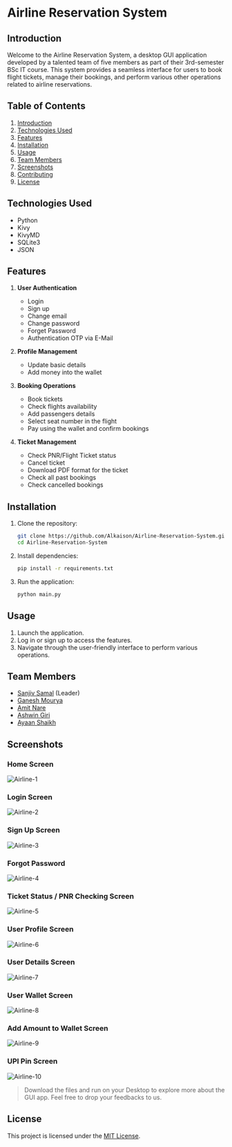 # Airline Reservation System

## Introduction

Welcome to the Airline Reservation System, a desktop GUI application developed by a talented team of five members as part of their 3rd-semester BSc IT course. This system provides a seamless interface for users to book flight tickets, manage their bookings, and perform various other operations related to airline reservations.

## Table of Contents

1. [Introduction](#introduction)
2. [Technologies Used](#technologies-used)
3. [Features](#features)
4. [Installation](#installation)
5. [Usage](#usage)
6. [Team Members](#team-members)
7. [Screenshots](#screenshots)
8. [Contributing](#contributing)
9. [License](#license)

## Technologies Used

- Python
- Kivy
- KivyMD
- SQLite3
- JSON

## Features

1. **User Authentication**

   - Login
   - Sign up
   - Change email
   - Change password
   - Forget Password
   - Authentication OTP via E-Mail

2. **Profile Management**

   - Update basic details
   - Add money into the wallet

3. **Booking Operations**

   - Book tickets
   - Check flights availability
   - Add passengers details
   - Select seat number in the flight
   - Pay using the wallet and confirm bookings

4. **Ticket Management**

   - Check PNR/Flight Ticket status
   - Cancel ticket
   - Download PDF format for the ticket
   - Check all past bookings
   - Check cancelled bookings

## Installation

1. Clone the repository:

   ```bash
   git clone https://github.com/Alkaison/Airline-Reservation-System.git
   cd Airline-Reservation-System
   ```

2. Install dependencies:

   ```bash
   pip install -r requirements.txt
   ```

3. Run the application:
   ```bash
   python main.py
   ```

## Usage

1. Launch the application.
2. Log in or sign up to access the features.
3. Navigate through the user-friendly interface to perform various operations.

## Team Members

- [Sanjiv Samal](https://github.com/Sanjiv39) (Leader)
- [Ganesh Mourya](https://github.com/Alkaison)
- [Amit Nare](https://github.com/Uzumaki4303)
- [Ashwin Giri](https://github.com/Ashwin521)
- [Ayaan Shaikh](#)

## Screenshots

### Home Screen
![Airline-1](https://github.com/Alkaison/Airline-Reservation-System/assets/98116504/2ceaba04-f9d9-4e3b-83e6-d68f9ce8bf16)

### Login Screen
![Airline-2](https://github.com/Alkaison/Airline-Reservation-System/assets/98116504/35cbc892-9a94-4d3e-858b-52605474f197)

### Sign Up Screen
![Airline-3](https://github.com/Alkaison/Airline-Reservation-System/assets/98116504/3f1fc3fb-ae88-490c-9761-0cd38559cedd)

### Forgot Password
![Airline-4](https://github.com/Alkaison/Airline-Reservation-System/assets/98116504/e5e55155-b50f-45f9-9226-30c200bae3b6)

### Ticket Status / PNR Checking Screen
![Airline-5](https://github.com/Alkaison/Airline-Reservation-System/assets/98116504/f05ce0cc-28d9-4d27-8c6c-4d369878ca07)

### User Profile Screen
![Airline-6](https://github.com/Alkaison/Airline-Reservation-System/assets/98116504/6232f137-e987-46d3-9535-9e6e926a3f3d)

### User Details Screen
![Airline-7](https://github.com/Alkaison/Airline-Reservation-System/assets/98116504/a863f890-e4fb-4912-978c-f74ad697badc)

### User Wallet Screen
![Airline-8](https://github.com/Alkaison/Airline-Reservation-System/assets/98116504/43096046-037e-4c71-a6b7-fa72022f1438)

### Add Amount to Wallet Screen
![Airline-9](https://github.com/Alkaison/Airline-Reservation-System/assets/98116504/a6ae5e9f-f64e-457a-929b-96bf45b586d0)

### UPI Pin Screen
![Airline-10](https://github.com/Alkaison/Airline-Reservation-System/assets/98116504/671a6fb4-51cf-4fe4-a074-6fa245d13115)

> Download the files and run on your Desktop to explore more about the GUI app. Feel free to drop your feedbacks to us.

## License

This project is licensed under the [MIT License](./LICENSE).
